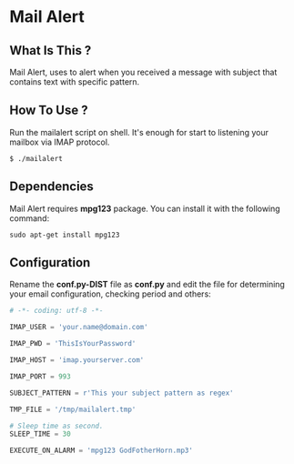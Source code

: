 # Mail Alert

## What Is This ?
Mail Alert, uses to alert when you received a message with subject that contains text with specific pattern.

## How To Use ?
Run the mailalert script on shell. It's enough for start to listening your mailbox via IMAP protocol.
```shell
$ ./mailalert
```

## Dependencies
Mail Alert requires **mpg123** package. You can install it with the following command:
```shell
sudo apt-get install mpg123
```

## Configuration
Rename the **conf.py-DIST** file as **conf.py** and edit the file for determining your email configuration, checking period and others:
```python
# -*- coding: utf-8 -*-

IMAP_USER = 'your.name@domain.com'

IMAP_PWD = 'ThisIsYourPassword'

IMAP_HOST = 'imap.yourserver.com'

IMAP_PORT = 993

SUBJECT_PATTERN = r'This your subject pattern as regex'

TMP_FILE = '/tmp/mailalert.tmp'

# Sleep time as second.
SLEEP_TIME = 30

EXECUTE_ON_ALARM = 'mpg123 GodFotherHorn.mp3' 
```
